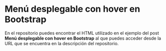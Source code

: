 # Menú desplegable con hover en Bootstrap

En el repositorio puedes encontrar el HTML utilizado en el ejemplo del post **Menú desplegable con hover en Bootstrap** al que puedes acceder desde la URL que se encuentra en la descripción del repositorio.